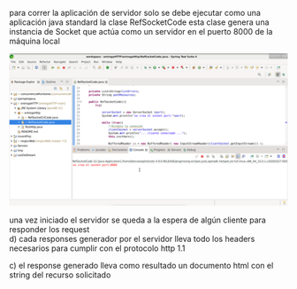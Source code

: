 

para correr la aplicación de servidor solo se debe ejecutar como una aplicación java standard la clase  RefSocketCode esta clase genera una instancia de Socket que actúa como un servidor en el puerto 8000 de la máquina local


![alt text](readme/server.png)


una vez iniciado el servidor se queda a la espera de algún cliente para responder los request  
d) cada responses generador por el servidor lleva todo los headers necesarios para cumplir con el protocolo http 1.1 

c) el response generado lleva como resultado un documento html con el string del recurso solicitado
